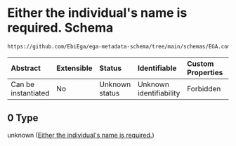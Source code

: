 # Either the individual's name is required. Schema

```txt
https://github.com/EbiEga/ega-metadata-schema/tree/main/schemas/EGA.common-definitions.json#/definitions/contact_details/anyOf/0
```



| Abstract            | Extensible | Status         | Identifiable            | Custom Properties | Additional Properties | Access Restrictions | Defined In                                                                                           |
| :------------------ | :--------- | :------------- | :---------------------- | :---------------- | :-------------------- | :------------------ | :--------------------------------------------------------------------------------------------------- |
| Can be instantiated | No         | Unknown status | Unknown identifiability | Forbidden         | Allowed               | none                | [EGA.common-definitions.json\*](../../../schemas/EGA.common-definitions.json "open original schema") |

## 0 Type

unknown ([Either the individual's name is required.](ega-12-definitions-contact-details-anyof-either-the-individuals-name-is-required.md))
